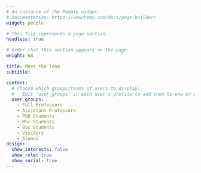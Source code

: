 ```yaml
---
# An instance of the People widget.
# Documentation: https://wowchemy.com/docs/page-builder/
widget: people

# This file represents a page section.
headless: true

# Order that this section appears on the page.
weight: 68

title: Meet the Team
subtitle:

content:
  # Choose which groups/teams of users to display.
  #   Edit `user_groups` in each user's profile to add them to one or more of these groups.
  user_groups:
    - Full Professors
    - Assistant Professors
    - PhD Students
    - MSc Students
    - BSc Students
    - Visitors
    - Alumni
design:
  show_interests: false
  show_role: true
  show_social: true
---
```

